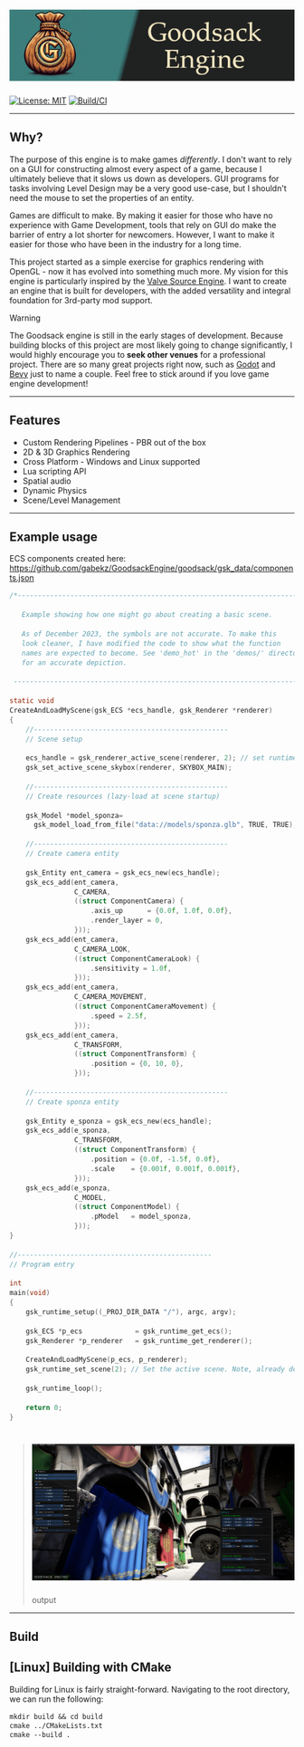 # ![Goodsack](docs/public/gsk_banner.png?raw=true "Hero")
[![License: MIT](https://img.shields.io/badge/License-MIT-yellow.svg)](https://github.com/gabekz/GoodsackEngine/blob/nov23_buildsys/LICENSE.txt)
[![Build/CI](https://github.com/gabekz/GoodsackEngine/actions/workflows/runner_root.yml/badge.svg?event=push)](https://github.com/gabekz/GoodsackEngine/actions/workflows/runner_root.yml)

---

## Why?
The purpose of this engine is to make games *differently*. I don't want to rely on a GUI for constructing almost every aspect of a game, because I ultimately
believe that it slows us down as developers. GUI programs for tasks involving Level Design may be a very good use-case, but I shouldn't need the mouse to set
the properties of an entity.

Games are difficult to make. By making it easier for those who have no experience with Game Development, tools that rely on GUI do make the barrier of entry a
lot shorter for newcomers. However, I want to make it easier for those who have been in the industry for a long time.

This project started as a simple exercise for graphics rendering with OpenGL - now it has evolved into something much more. My vision for this engine is particularly
inspired by the [Valve Source Engine](https://developer.valvesoftware.com/wiki/Source). I want to create an engine that is built for developers, with the added
versatility and integral foundation for 3rd-party mod support.

> [!WARNING]
The Goodsack engine is still in the early stages of development. Because building blocks of this project are
most likely going to change significantly, I would highly encourage you to **seek other venues** for a professional project.
There are so many great projects right now, such as [Godot](https://github.com/godotengine/godot) and [Bevy](https://github.com/bevyengine/bevy) just to name a couple.
Feel free to stick around if you love game engine development!

---

## Features
- Custom Rendering Pipelines - PBR out of the box
- 2D & 3D Graphics Rendering
- Cross Platform - Windows and Linux supported
- Lua scripting API
- Spatial audio
- Dynamic Physics
- Scene/Level Management

---

## Example usage

ECS components created here: https://github.com/gabekz/GoodsackEngine/goodsack/gsk_data/components.json

```C
/*--------------------------------------------------------------------------
  
   Example showing how one might go about creating a basic scene.

   As of December 2023, the symbols are not accurate. To make this
   look cleaner, I have modified the code to show what the function
   names are expected to become. See 'demo_hot' in the 'demos/' directory
   for an accurate depiction.
   
 --------------------------------------------------------------------------*/

static void
CreateAndLoadMyScene(gsk_ECS *ecs_handle, gsk_Renderer *renderer)
{
    //------------------------------------------------
    // Scene setup

    ecs_handle = gsk_renderer_active_scene(renderer, 2); // set runtime to scene index 2
    gsk_set_active_scene_skybox(renderer, SKYBOX_MAIN);

    //------------------------------------------------
    // Create resources (lazy-load at scene startup)

    gsk_Model *model_sponza=
      gsk_model_load_from_file("data://models/sponza.glb", TRUE, TRUE);

    //------------------------------------------------
    // Create camera entity

    gsk_Entity ent_camera = gsk_ecs_new(ecs_handle);
    gsk_ecs_add(ent_camera,
                C_CAMERA,
                ((struct ComponentCamera) {
                    .axis_up      = {0.0f, 1.0f, 0.0f},
                    .render_layer = 0,
                }));
    gsk_ecs_add(ent_camera,
                C_CAMERA_LOOK,
                ((struct ComponentCameraLook) {
                    .sensitivity = 1.0f,
                }));
    gsk_ecs_add(ent_camera,
                C_CAMERA_MOVEMENT,
                ((struct ComponentCameraMovement) {
                    .speed = 2.5f,
                }));
    gsk_ecs_add(ent_camera,
                C_TRANSFORM,
                ((struct ComponentTransform) {
                    .position = {0, 10, 0},
                }));

    //------------------------------------------------
    // Create sponza entity

    gsk_Entity e_sponza = gsk_ecs_new(ecs_handle);
    gsk_ecs_add(e_sponza,
                C_TRANSFORM,
                ((struct ComponentTransform) {
                    .position = {0.0f, -1.5f, 0.0f},
                    .scale    = {0.001f, 0.001f, 0.001f},
                }));
    gsk_ecs_add(e_sponza,
                C_MODEL,
                ((struct ComponentModel) {
                    .pModel   = model_sponza,
                }));
}

//------------------------------------------------
// Program entry

int
main(void)
{
    gsk_runtime_setup((_PROJ_DIR_DATA "/"), argc, argv);

    gsk_ECS *p_ecs             = gsk_runtime_get_ecs();
    gsk_Renderer *p_renderer   = gsk_runtime_get_renderer();

    CreateAndLoadMyScene(p_ecs, p_renderer);
    gsk_runtime_set_scene(2); // Set the active scene. Note, already done in CreateAndLoadMyScene()

    gsk_runtime_loop();

    return 0;
}

```

> # ![Sponza](docs/public/sponza.png?raw=true "Sponza Example")
> output

---

## Build

## [Linux] Building with CMake

Building for Linux is fairly straight-forward. Navigating to the root directory, we can run the following:

```
mkdir build && cd build
cmake ../CMakeLists.txt
cmake --build .
```
